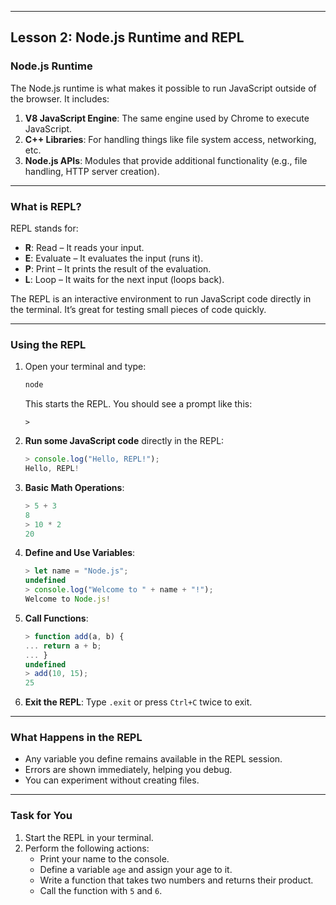 

---

## **Lesson 2: Node.js Runtime and REPL**

### **Node.js Runtime**
The Node.js runtime is what makes it possible to run JavaScript outside of the browser. It includes:
1. **V8 JavaScript Engine**: The same engine used by Chrome to execute JavaScript.
2. **C++ Libraries**: For handling things like file system access, networking, etc.
3. **Node.js APIs**: Modules that provide additional functionality (e.g., file handling, HTTP server creation).

---

### **What is REPL?**
REPL stands for:
- **R**: Read – It reads your input.
- **E**: Evaluate – It evaluates the input (runs it).
- **P**: Print – It prints the result of the evaluation.
- **L**: Loop – It waits for the next input (loops back).

The REPL is an interactive environment to run JavaScript code directly in the terminal. It’s great for testing small pieces of code quickly.

---

### **Using the REPL**
1. Open your terminal and type:
   ```bash
   node
   ```
   This starts the REPL. You should see a prompt like this:
   ```
   >
   ```

2. **Run some JavaScript code** directly in the REPL:
   ```javascript
   > console.log("Hello, REPL!");
   Hello, REPL!
   ```

3. **Basic Math Operations**:
   ```javascript
   > 5 + 3
   8
   > 10 * 2
   20
   ```

4. **Define and Use Variables**:
   ```javascript
   > let name = "Node.js";
   undefined
   > console.log("Welcome to " + name + "!");
   Welcome to Node.js!
   ```

5. **Call Functions**:
   ```javascript
   > function add(a, b) {
   ... return a + b;
   ... }
   undefined
   > add(10, 15);
   25
   ```

6. **Exit the REPL**:
   Type `.exit` or press `Ctrl+C` twice to exit.

---

### **What Happens in the REPL**
- Any variable you define remains available in the REPL session.
- Errors are shown immediately, helping you debug.
- You can experiment without creating files.

---

### **Task for You**
1. Start the REPL in your terminal.
2. Perform the following actions:
   - Print your name to the console.
   - Define a variable `age` and assign your age to it.
   - Write a function that takes two numbers and returns their product.
   - Call the function with `5` and `6`.
